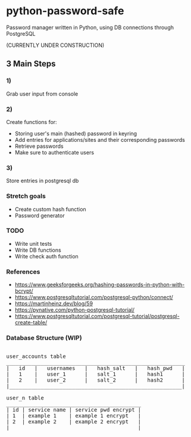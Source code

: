 # python-password-safe
Password manager written in Python, using DB connections through PostgreSQL

(CURRENTLY UNDER CONSTRUCTION)

## 3 Main Steps

### 1)
Grab user input from console

### 2)
Create functions for:
- Storing user's main (hashed) password in keyring
- Add entries for applications/sites and their corresponding passwords
- Retrieve passwords
- Make sure to authenticate users

### 3)
Store entries in postgresql db

### Stretch goals
- Create custom hash function
- Password generator

### TODO
- Write unit tests
- Write DB functions
- Write check auth function

### References
- https://www.geeksforgeeks.org/hashing-passwords-in-python-with-bcrypt/
- https://www.postgresqltutorial.com/postgresql-python/connect/
- https://martinheinz.dev/blog/59
- https://pynative.com/python-postgresql-tutorial/
- https://www.postgresqltutorial.com/postgresql-tutorial/postgresql-create-table/

### Database Structure (WIP)
<pre>

user_accounts table
_________________________________________________________
|   id   |   usernames   |   hash_salt   |   hash_pwd   |
|   1    |   user_1      |   salt_1      |   hash1      |
|   2    |   user_2      |   salt_2      |   hash2      |
|_______________________________________________________|

user_n table
___________________________________________
| id | service name | service pwd encrypt |
| 1  | example 1    | example 1 encrypt   |
| 2  | example 2    | example 2 encrypt   |
|_________________________________________|
</pre>